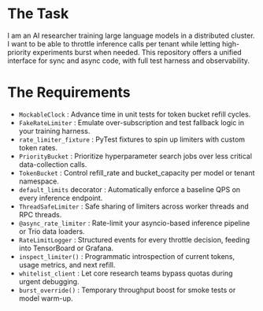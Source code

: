 # The Task

I am an AI researcher training large language models in a distributed cluster. I want to be able to throttle inference calls per tenant while letting high-priority experiments burst when needed. This repository offers a unified interface for sync and async code, with full test harness and observability.

# The Requirements

* `MockableClock` : Advance time in unit tests for token bucket refill cycles.  
* `FakeRateLimiter` : Emulate over-subscription and test fallback logic in your training harness.  
* `rate_limiter_fixture` : PyTest fixtures to spin up limiters with custom token rates.  
* `PriorityBucket` : Prioritize hyperparameter search jobs over less critical data-collection calls.  
* `TokenBucket` : Control refill_rate and bucket_capacity per model or tenant namespace.  
* `default_limits` decorator : Automatically enforce a baseline QPS on every inference endpoint.  
* `ThreadSafeLimiter` : Safe sharing of limiters across worker threads and RPC threads.  
* `@async_rate_limiter` : Rate-limit your asyncio-based inference pipeline or Trio data loaders.  
* `RateLimitLogger` : Structured events for every throttle decision, feeding into TensorBoard or Grafana.  
* `inspect_limiter()` : Programmatic introspection of current tokens, usage metrics, and next refill.  
* `whitelist_client` : Let core research teams bypass quotas during urgent debugging.  
* `burst_override()` : Temporary throughput boost for smoke tests or model warm-up.  
